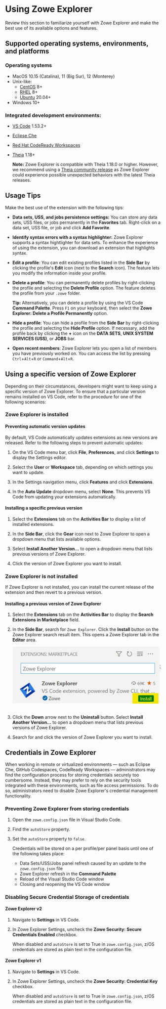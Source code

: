 # Using Zowe Explorer

Review this section to familiarize yourself with Zowe Explorer and make the best use of its available options and features.

## Supported operating systems, environments, and platforms

### Operating systems


- MacOS 10.15 (Catalina), 11 (Big Sur), 12 (Monterey)
- Unix-like:
   - [CentOS](https://www.centos.org/) 8+
   - [RHEL](https://www.redhat.com/en/technologies/linux-platforms/enterprise-linux) 8+
   - [Ubuntu](https://ubuntu.com/) 20.04+
- Windows 10+

### Integrated development environments: 

- [VS Code](https://code.visualstudio.com/) 1.53.2+
- [Eclipse Che](https://www.eclipse.org/che/)
- [Red Hat CodeReady Workspaces](https://www.redhat.com/en/technologies/jboss-middleware/codeready-workspaces)
- [Theia](https://theia-ide.org/) 1.18+

   **Note:** Zowe Explorer is compatible with Theia 1.18.0 or higher. However, we recommend using a [Theia community release](https://theia-ide.org/releases/) as Zowe Explorer could experience possible unexpected behaviors with the latest Theia releases.

## Usage Tips

Make the best use of the extension with the following tips:

- **Data sets, USS, and jobs persistence settings:** You can store any data sets, USS files, or jobs permanently in the **Favorites** tab. Right-click on a data set, USS file, or job and click **Add Favorite**.

- **Identify syntax errors with a syntax highlighter:** Zowe Explorer supports a syntax hightlighter for data sets. To enhance the experience of using the extension, you can download an extension that highlights syntax.

- **Edit a profile**: You can edit existing profiles listed in the **Side Bar** by clicking the profile's **Edit** icon (next to the **Search** icon). The feature lets you modify the information inside your profile.

- **Delete a profile**: You can permanently delete profiles by right-clicking the profile and selecting the **Delete Profile** option. The feature deletes the profile from your `.zowe` folder. 

   **Tip:** Alternatively, you can delete a profile by using the VS Code **Command Palette**. Press `F1` on your keyboard, then select the **Zowe Explorer: Delete a Profile Permanently** option.

- **Hide a profile**: You can hide a profile from the **Side Bar** by right-clicking the profile and selecting the **Hide Profile** option. If necessary, add the profile back by clicking the **+** icon on the **DATA SETS**, **UNIX SYSTEM SERVICES (USS)**, or **JOBS** bar.

- **Open recent members**: Zowe Explorer lets you open a list of members you have previously worked on. You can access the list by pressing `Ctrl`+`Alt`+`R` or `Command`+`Alt`+`R`.

## Using a specific version of Zowe Explorer

Depending on their circumstances, developers might want to keep using a specific version of Zowe Explorer. To ensure that a particular version remains installed on VS Code, refer to the procedure for one of the following scenarios:

### Zowe Explorer is installed

#### **Preventing automatic version updates**

By default, VS Code automatically updates extensions as new versions are released. Refer to the following steps to prevent automatic updates:

1. On the VS Code menu bar, click **File**, **Preferences**, and click **Settings** to display the Settings editor.

2. Select the **User** or **Workspace** tab, depending on which settings you want to update.
3. In the Settings navigation menu, click **Features** and click **Extensions**.
4. In the **Auto Update** dropdown menu, select **None**. This prevents VS Code from updating your extensions automatically.

#### **Installing a specific previous version**

1. Select the **Extensions** tab on the **Activities Bar** to display a list of installed extensions.

2. In the **Side Bar**, click the **Gear** icon next to Zowe Explorer to open a dropdown menu that lists available options.
3. Select **Install Another Version…** to open a dropdown menu that lists previous versions of Zowe Explorer.
4. Click the version of Zowe Explorer you want to install.

### Zowe Explorer is not installed

If Zowe Explorer is not installed, you can install the current release of the extension and then revert to a previous version.

#### **Installing a previous version of Zowe Explorer**

1. Select the **Extensions** tab on the **Activities Bar** to display the **Search Extensions in Marketplace** field.
2. In the **Side Bar**, search for `Zowe Explorer`. Click the **Install** button on the Zowe Explorer search result item. This opens a Zowe Explorer tab in the **Editor** area.

   ![Zowe Explorer search result item](../images/ze/ZE-zowe-explorer-result-item.jpg "Zowe Explorer search result item")
<br/><br/>

3. Click the **Down** arrow next to the **Uninstall** button. Select **Install Another Version…** to open a dropdown menu that lists previous versions of Zowe Explorer.
4. Search for and click the version of Zowe Explorer you want to install.

## Credentials in Zowe Explorer

When working in remote or virtualized environments &mdash; such as Eclipse Che, GitHub Codespaces, CodeReady Workspaces &mdash; administrators may find the configuration process for storing credentials securely too cumbersome. Instead, they may prefer to rely on the security tools integrated with these environments, such as file access permissions. To do so, administrators need to disable Zowe Explorer's credential management functionality.

### Preventing Zowe Explorer from storing credentials

1. Open the `zowe.config.json` file in Visual Studio Code.

2. Find the `autoStore` property.
3. Set the `autoStore` property to `false`.

   Credentials will be stored on a per profile/per panel basis until one of the following takes place:

   - Data Sets/USS/Jobs panel refresh caused by an update to the `zowe.config.json` file
   - Zowe Explorer refresh in the **Command Palette**
   - Reload of the Visual Studio Code window
   - Closing and reopening the VS Code window

### Disabling Secure Credential Storage of credentials

#### Zowe Explorer v2

1. Navigate to **Settings** in VS Code.

2. In Zowe Explorer Settings, uncheck the **Zowe Security: Secure Credentials Enabled** checkbox.

   When disabled and `autoStore` is set to True in `zowe.config.json`, z/OS credentials are stored as plain text in the configuration file.

#### Zowe Explorer v1

1. Navigate to **Settings** in VS Code.

2. In Zowe Explorer Settings, uncheck the **Zowe Security: Credential Key** checkbox.

   When disabled and `autoStore` is set to True in `zowe.config.json`, z/OS credentials are stored as plain text in the configuration file.
